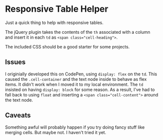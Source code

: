 # Responsive Table Helper

Just a quick thing to help with responsive tables.

The jQuery plugin takes the contents of the `th` associated with a column and insert it in each `td` as `<span class="cell-heading">`.


The included CSS should be a good starter for some projects.

## Issues

I originially developed this on CodePen, using `display: flex` on the `td`. This caused the `.cell-container` and the text node inside to behave as flex items. It didn't work when I moved it to my local environment. The `td` insisted on having `display: block` for some reason. As a result, I've had to fall back to using `float` and inserting a `<span class="cell-content">` around the text node.


## Caveats

Something awful will probably happen if you try doing fancy stuff like merging cells. But maybe not. I haven't tried it yet.
